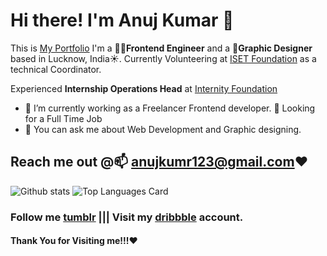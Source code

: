 # Hi there! I'm Anuj Kumar 👋
This is [My Portfolio](https://anujkumar.gtsb.io/)
I'm a 🧑‍💻**Frontend Engineer** and a 🎨**Graphic Designer** based in Lucknow, India☀️. Currently Volunteering at [ISET Foundation](https://isetf.org) as a technical Coordinator.

Experienced **Internship Operations Head** at [Internity Foundation](https://internity.in)

- 🔭 I’m currently working as a Freelancer Frontend developer. 👯 Looking for a Full Time Job
- 💬 You can ask me about Web Development and Graphic designing. 

## Reach me out @📫 **anujkumr123@gmail.com**❤️

![Github stats](https://github-readme-stats.vercel.app/api?username=43215-Anuj&theme=algolia&show_icons=true&count_private=true)
![Top Languages Card](https://github-readme-stats.vercel.app/api/top-langs/?username=43215-Anuj&layout=compact&hide=c)

### Follow me **[tumblr](https://ajkkumr.tumblr.com/)** |||  Visit my **[dribbble](https://dribbble.com/Anujkumar)** account.

#### Thank You for Visiting me!!!❤️
